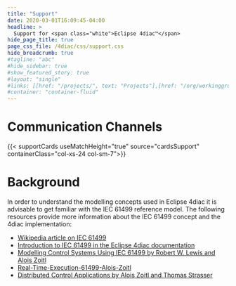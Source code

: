 ```yaml
---
title: "Support"
date: 2020-03-01T16:09:45-04:00
headline: > 
  Support for <span class="white">Eclipse 4diac™</span>
hide_page_title: true
page_css_file: /4diac/css/support.css
hide_breadcrumb: true
#tagline: "abc"
#hide_sidebar: true
#show_featured_story: true
#layout: "single"
#links: [[href: "/projects/", text: "Projects"],[href: "/org/workinggroups/", text: "Working Group"],[href: "/membership/", text: "Members"],[href: "/org/value", text: "Business Value"]]
#container: "container-fluid"
---
```


# Communication Channels
{{< supportCards useMatchHeight="true" source="cardsSupport" containerClass="col-xs-24 col-sm-7">}}

# Background
In order to understand the modelling concepts used in Eclipse 4diac it is advisable to get familiar with the IEC 61499 reference model. The following resources provide more information about the IEC 61499 concept and the 4diac implementation:
- [Wikipedia article on IEC 61499](https://en.wikipedia.org/wiki/IEC_61499)
- [Introduction to IEC 61499 in the Eclipse 4diac documentation](/4diac/documentation)
- [Modelling Control Systems Using IEC 61499 by Robert W. Lewis and Alois Zoitl](https://digital-library.theiet.org/content/books/ce/pbce095e)
- [Real-Time-Execution-61499-Alois-Zoitl](https://www.isa.org/products/real-time-execution-for-iec-61499)
- [Distributed Control Applications by Alois Zoitl and Thomas Strasser](https://www.crcpress.com/Distributed-Control-Applications-Guidelines-Design-Patterns-and-Application/Zoitl-Strasser/9781482259056)